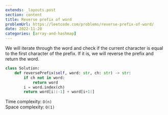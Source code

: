 ```yaml
---
extends: _layouts.post
section: content
title: Reverse prefix of word
problemUrl: https://leetcode.com/problems/reverse-prefix-of-word/
date: 2022-11-20
categories: [array-and-hashmap]
---
```


We will iterate through the word and check if the current character is equal to the first character of the prefix. If it is, we will reverse the prefix and return the word.

```python
class Solution:
    def reversePrefix(self, word: str, ch: str) -> str:
        if ch not in word:
            return word
        i = word.index(ch)
        return word[i::-1] + word[i+1:]
```

Time complexity: `O(n)` <br/>
Space complexity: `O(1)`